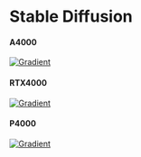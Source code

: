 # Stable Diffusion
#### A4000
[![Gradient](https://assets.paperspace.io/img/gradient-badge.svg)](https://console.paperspace.com/github/AicademyHK/stable-diffusion?machine=A4000&container=paperspace/gradient-base:pt211-tf215-cudatk120-py311-20240202)
#### RTX4000
[![Gradient](https://assets.paperspace.io/img/gradient-badge.svg)](https://console.paperspace.com/github/AicademyHK/stable-diffusion?machine=RTX4000&container=paperspace/gradient-base:pt211-tf215-cudatk120-py311-20240202)
#### P4000
[![Gradient](https://assets.paperspace.io/img/gradient-badge.svg)](https://console.paperspace.com/github/AicademyHK/stable-diffusion?machine=P4000&container=paperspace/gradient-base:pt211-tf215-cudatk120-py311-20240202)
